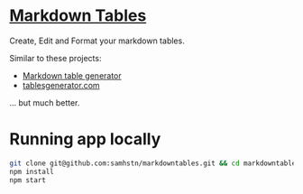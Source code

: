 # [Markdown Tables](http://markdowntables.com)

Create, Edit and Format your markdown tables.

Similar to these projects:

+ [Markdown table generator](https://jakebathman.github.io/Markdown-Table-Generator/)
+ [tablesgenerator.com](https://www.tablesgenerator.com/markdown_tables)

... but much better.

# Running app locally

```bash
git clone git@github.com:samhstn/markdowntables.git && cd markdowntables
npm install
npm start
```
